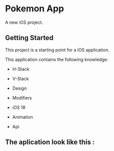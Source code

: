 # Pokemon App

A new iOS project.

## Getting Started

This project is a starting point for a iOS application.

This application contains the following knowledge:

- H-Stack
  
- V-Stack
  
- Design
  
- Modifiers

- iOS 18

- Animation

- Api


## The aplication look like this :
